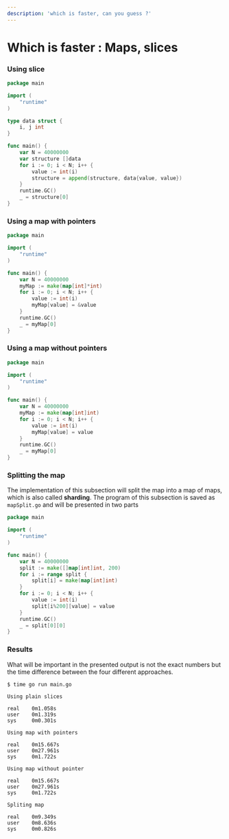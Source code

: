 ```yaml
---
description: 'which is faster, can you guess ?'
---
```


# Which is faster : Maps, slices

### Using slice

```go
package main

import (
	"runtime"
)

type data struct {
	i, j int
}

func main() {
	var N = 40000000
	var structure []data
	for i := 0; i < N; i++ {
		value := int(i)
		structure = append(structure, data{value, value})
	}
	runtime.GC()
	_ = structure[0]
}
```

### Using a map with pointers

```go
package main

import (
	"runtime"
)

func main() {
	var N = 40000000
	myMap := make(map[int]*int)
	for i := 0; i < N; i++ {
		value := int(i)
		myMap[value] = &value
	}
	runtime.GC()
	_ = myMap[0]
}
```

### Using a map without pointers

```go
package main

import (
	"runtime"
)

func main() {
	var N = 40000000
	myMap := make(map[int]int)
	for i := 0; i < N; i++ {
		value := int(i)
		myMap[value] = value
	}
	runtime.GC()
	_ = myMap[0]
}
```

### Splitting the map

The implementation of this subsection will split the map into a map of maps, which is also called **sharding**. The program of this subsection is saved as `mapSplit.go` and will be presented in two parts

```go
package main

import (
	"runtime"
)

func main() {
	var N = 40000000
	split := make([]map[int]int, 200)
	for i := range split {
		split[i] = make(map[int]int)
	}
	for i := 0; i < N; i++ {
		value := int(i)
		split[i%200][value] = value
	}
	runtime.GC()
	_ = split[0][0]
}
```

### Results

What will be important in the presented output is not the exact numbers but the time difference between the four different approaches.

```text
$ time go run main.go 

Using plain slices    

real    0m1.058s
user    0m1.319s
sys     0m0.301s

Using map with pointers

real    0m15.667s
user    0m27.961s
sys     0m1.722s

Using map without pointer

real    0m15.667s
user    0m27.961s
sys     0m1.722s

Spliting map

real    0m9.349s
user    0m8.636s
sys     0m0.826s
```





